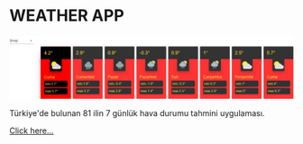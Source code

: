 # WEATHER APP

![this_pic](https://github.com/kodluyoruz-react-bootcamp/odev-3-weather-app-BurakDikbas/blob/master/weatherapp.JPG)

Türkiye'de bulunan 81 ilin 7 günlük hava durumu tahmini uygulaması.

[Click here...](https://weatherappodev3.netlify.app/)